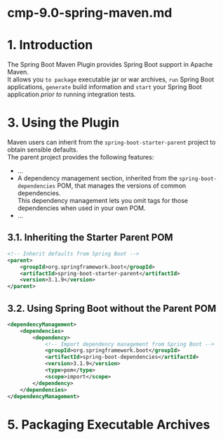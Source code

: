 # cmp-9.0-spring-maven.md

# 1. Introduction

The Spring Boot Maven Plugin provides Spring Boot support in Apache Maven.  
It allows you `to package` executable jar or war archives, `run` Spring Boot applications, `generate` build information and `start` your Spring Boot application *prior to* running integration tests.

# 3. Using the Plugin

Maven users can inherit from the `spring-boot-starter-parent` project to obtain sensible defaults.  
The parent project provides the following features:
- ...
- A dependency management section, inherited from the `spring-boot-dependencies` POM, that manages the versions of common dependencies.  
  This dependency management lets you omit <version> tags for those dependencies when used in your own POM.
- ...

## 3.1. Inheriting the Starter Parent POM

```xml
<!-- Inherit defaults from Spring Boot -->
<parent>
	<groupId>org.springframework.boot</groupId>
	<artifactId>spring-boot-starter-parent</artifactId>
	<version>3.1.9</version>
</parent>
```

## 3.2. Using Spring Boot without the Parent POM

```xml
<dependencyManagement>
    <dependencies>
        <dependency>
            <!-- Import dependency management from Spring Boot -->
            <groupId>org.springframework.boot</groupId>
            <artifactId>spring-boot-dependencies</artifactId>
            <version>3.1.9</version>
            <type>pom</type>
            <scope>import</scope>
        </dependency>
    </dependencies>
</dependencyManagement>
```

# 5. Packaging Executable Archives
